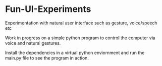 # Fun-UI-Experiments
Experimentation with natural user interface such as gesture, voice/speech etc

Work in progress on a simple python program to control the computer via voice and natural gestures.

Install the dependencies in a virtual python enviornment and run the main.py file to see the program in action.
